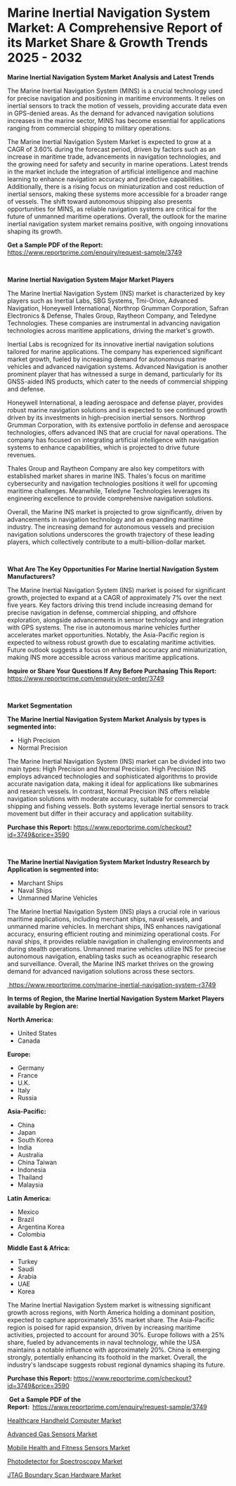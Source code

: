 <p><h1>Marine Inertial Navigation System Market: A Comprehensive Report of its Market Share & Growth Trends 2025 - 2032</h1></p><p><strong>Marine Inertial Navigation System Market Analysis and Latest Trends</strong></p>
<p><p>The Marine Inertial Navigation System (MINS) is a crucial technology used for precise navigation and positioning in maritime environments. It relies on inertial sensors to track the motion of vessels, providing accurate data even in GPS-denied areas. As the demand for advanced navigation solutions increases in the marine sector, MINS has become essential for applications ranging from commercial shipping to military operations.</p><p>The Marine Inertial Navigation System Market is expected to grow at a CAGR of 3.60% during the forecast period, driven by factors such as an increase in maritime trade, advancements in navigation technologies, and the growing need for safety and security in marine operations. Latest trends in the market include the integration of artificial intelligence and machine learning to enhance navigation accuracy and predictive capabilities. Additionally, there is a rising focus on miniaturization and cost reduction of inertial sensors, making these systems more accessible for a broader range of vessels. The shift toward autonomous shipping also presents opportunities for MINS, as reliable navigation systems are critical for the future of unmanned maritime operations. Overall, the outlook for the marine inertial navigation system market remains positive, with ongoing innovations shaping its growth.</p></p>
<p><strong>Get a Sample PDF of the Report:&nbsp;</strong> <a href="https://www.reportprime.com/enquiry/request-sample/3749?utm_campaign=36&utm_medium=2&utm_source=Github&utm_content=ia&utm_term=18032025&utm_id=marine-inertial-navigation-system">https://www.reportprime.com/enquiry/request-sample/3749</a></p>
<p>&nbsp;</p>
<p><strong>Marine Inertial Navigation System Major Market Players</strong></p>
<p><p>The Marine Inertial Navigation System (INS) market is characterized by key players such as Inertial Labs, SBG Systems, Tmi-Orion, Advanced Navigation, Honeywell International, Northrop Grumman Corporation, Safran Electronics & Defense, Thales Group, Raytheon Company, and Teledyne Technologies. These companies are instrumental in advancing navigation technologies across maritime applications, driving the market's growth.</p><p>Inertial Labs is recognized for its innovative inertial navigation solutions tailored for marine applications. The company has experienced significant market growth, fueled by increasing demand for autonomous marine vehicles and advanced navigation systems. Advanced Navigation is another prominent player that has witnessed a surge in demand, particularly for its GNSS-aided INS products, which cater to the needs of commercial shipping and defense.</p><p>Honeywell International, a leading aerospace and defense player, provides robust marine navigation solutions and is expected to see continued growth driven by its investments in high-precision inertial sensors. Northrop Grumman Corporation, with its extensive portfolio in defense and aerospace technologies, offers advanced INS that are crucial for naval operations. The company has focused on integrating artificial intelligence with navigation systems to enhance capabilities, which is projected to drive future revenues.</p><p>Thales Group and Raytheon Company are also key competitors with established market shares in marine INS. Thales's focus on maritime cybersecurity and navigation technologies positions it well for upcoming maritime challenges. Meanwhile, Teledyne Technologies leverages its engineering excellence to provide comprehensive navigation solutions.</p><p>Overall, the Marine INS market is projected to grow significantly, driven by advancements in navigation technology and an expanding maritime industry. The increasing demand for autonomous vessels and precision navigation solutions underscores the growth trajectory of these leading players, which collectively contribute to a multi-billion-dollar market.</p></p>
<p>&nbsp;</p>
<p><strong>What Are The Key Opportunities For Marine Inertial Navigation System Manufacturers?</strong></p>
<p><p>The Marine Inertial Navigation System (INS) market is poised for significant growth, projected to expand at a CAGR of approximately 7% over the next five years. Key factors driving this trend include increasing demand for precise navigation in defense, commercial shipping, and offshore exploration, alongside advancements in sensor technology and integration with GPS systems. The rise in autonomous marine vehicles further accelerates market opportunities. Notably, the Asia-Pacific region is expected to witness robust growth due to escalating maritime activities. Future outlook suggests a focus on enhanced accuracy and miniaturization, making INS more accessible across various maritime applications.</p></p>
<p><strong>Inquire or Share Your Questions If Any Before Purchasing This Report:</strong> <a href="https://www.reportprime.com/enquiry/pre-order/3749?utm_campaign=36&utm_medium=2&utm_source=Github&utm_content=ia&utm_term=18032025&utm_id=marine-inertial-navigation-system">https://www.reportprime.com/enquiry/pre-order/3749</a></p>
<p>&nbsp;</p>
<p><strong>Market Segmentation</strong></p>
<p><strong>The Marine Inertial Navigation System Market Analysis by types is segmented into:</strong></p>
<p><ul><li>High Precision</li><li>Normal Precision</li></ul></p>
<p><p>The Marine Inertial Navigation System (INS) market can be divided into two main types: High Precision and Normal Precision. High Precision INS employs advanced technologies and sophisticated algorithms to provide accurate navigation data, making it ideal for applications like submarines and research vessels. In contrast, Normal Precision INS offers reliable navigation solutions with moderate accuracy, suitable for commercial shipping and fishing vessels. Both systems leverage inertial sensors to track movement but differ in their accuracy and application suitability.</p></p>
<p><strong>Purchase this Report:&nbsp;</strong><a href="https://www.reportprime.com/checkout?id=3749&price=3590&utm_campaign=36&utm_medium=2&utm_source=Github&utm_content=ia&utm_term=18032025&utm_id=marine-inertial-navigation-system">https://www.reportprime.com/checkout?id=3749&price=3590</a></p>
<p>&nbsp;</p>
<p><strong>The Marine Inertial Navigation System Market Industry Research by Application is segmented into:</strong></p>
<p><ul><li>Marchant Ships</li><li>Naval Ships</li><li>Unmanned Marine Vehicles</li></ul></p>
<p><p>The Marine Inertial Navigation System (INS) plays a crucial role in various maritime applications, including merchant ships, naval vessels, and unmanned marine vehicles. In merchant ships, INS enhances navigational accuracy, ensuring efficient routing and minimizing operational costs. For naval ships, it provides reliable navigation in challenging environments and during stealth operations. Unmanned marine vehicles utilize INS for precise autonomous navigation, enabling tasks such as oceanographic research and surveillance. Overall, the Marine INS market thrives on the growing demand for advanced navigation solutions across these sectors.</p></p>
<p><a href="https://www.reportprime.com/marine-inertial-navigation-system-r3749?utm_campaign=36&utm_medium=2&utm_source=Github&utm_content=ia&utm_term=18032025&utm_id=marine-inertial-navigation-system">&nbsp;https://www.reportprime.com/marine-inertial-navigation-system-r3749</a></p>
<p><strong>In terms of Region, the Marine Inertial Navigation System Market Players available by Region are:</strong></p>
<p>
    <p> <strong> North America: </strong>
        <ul>
            <li>United States</li>
            <li>Canada</li>
        </ul>
        </p> 
    <p> <strong> Europe: </strong>
        <ul>
            <li>Germany</li>
            <li>France</li>
            <li>U.K.</li>
            <li>Italy</li>
            <li>Russia</li>
        </ul>
        </p> 
    <p> <strong> Asia-Pacific: </strong>
        <ul>
            <li>China</li>
            <li>Japan</li>
            <li>South Korea</li>
            <li>India</li>
            <li>Australia</li>
            <li>China Taiwan</li>
            <li>Indonesia</li>
            <li>Thailand</li>
            <li>Malaysia</li>
        </ul>
        </p> 
    <p> <strong> Latin America: </strong>
        <ul>
            <li>Mexico</li>
            <li>Brazil</li>
            <li>Argentina Korea</li>
            <li>Colombia</li>
        </ul>
        </p> 
    <p> <strong> Middle East & Africa: </strong>
        <ul>
            <li>Turkey</li>
            <li>Saudi</li>
            <li>Arabia</li>
            <li>UAE</li>
            <li>Korea</li>
        </ul>
    </p>
    </p>
<p><p>The Marine Inertial Navigation System market is witnessing significant growth across regions, with North America holding a dominant position, expected to capture approximately 35% market share. The Asia-Pacific region is poised for rapid expansion, driven by increasing maritime activities, projected to account for around 30%. Europe follows with a 25% share, fueled by advancements in naval technology, while the USA maintains a notable influence with approximately 20%. China is emerging strongly, potentially enhancing its foothold in the market. Overall, the industry's landscape suggests robust regional dynamics shaping its future.</p></p>
<p><strong>Purchase this Report: </strong><a href="https://www.reportprime.com/checkout?id=3749&price=3590&utm_campaign=36&utm_medium=2&utm_source=Github&utm_content=ia&utm_term=18032025&utm_id=marine-inertial-navigation-system">https://www.reportprime.com/checkout?id=3749&price=3590</a></p>
<p>&nbsp;<strong>Get a Sample PDF of the Report:&nbsp;&nbsp;</strong><a href="https://www.reportprime.com/enquiry/request-sample/3749?utm_campaign=36&utm_medium=2&utm_source=Github&utm_content=ia&utm_term=18032025&utm_id=marine-inertial-navigation-system">https://www.reportprime.com/enquiry/request-sample/3749</a></p>
<p><strong></strong></p>
<p><p><a href="https://github.com/krookplier6h/Market-Research-Report-List-1/blob/main/healthcare-handheld-computer-market.md?utm_campaign=36&utm_medium=2&utm_source=Github&utm_content=ia&utm_term=18032025&utm_id=marine-inertial-navigation-system">Healthcare Handheld Computer Market</a></p><p><a href="https://github.com/tona7vba/Market-Research-Report-List-1/blob/main/advanced-gas-sensors-market.md?utm_campaign=36&utm_medium=2&utm_source=Github&utm_content=ia&utm_term=18032025&utm_id=marine-inertial-navigation-system">Advanced Gas Sensors Market</a></p><p><a href="https://github.com/dringals/Market-Research-Report-List-6/blob/main/mobile-health-and-fitness-sensors-market.md?utm_campaign=36&utm_medium=2&utm_source=Github&utm_content=ia&utm_term=18032025&utm_id=marine-inertial-navigation-system">Mobile Health and Fitness Sensors Market</a></p><p><a href="https://github.com/anejaryaan8m/Market-Research-Report-List-1/blob/main/photodetector-for-spectroscopy-market.md?utm_campaign=36&utm_medium=2&utm_source=Github&utm_content=ia&utm_term=18032025&utm_id=marine-inertial-navigation-system">Photodetector for Spectroscopy Market</a></p><p><a href="https://github.com/tambraunrue691969/Market-Research-Report-List-1/blob/main/jtag-boundary-scan-hardware-market.md?utm_campaign=36&utm_medium=2&utm_source=Github&utm_content=ia&utm_term=18032025&utm_id=marine-inertial-navigation-system">JTAG Boundary Scan Hardware Market</a></p></p>